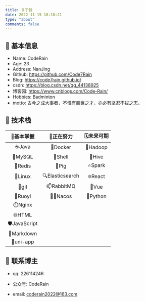 ```yaml
---
title: 关于我
date: 2022-11-15 18:10:21
type: "about"
comments: false
---
```


## 👲 基本信息

- Name: CodeRain
- Age: 23
- Address: NanJing
- Github: https://github.com/Code7Rain
- Blog: https://code7rain.github.io/
- csdn: https://blog.csdn.net/qq_44138925
- 博客园: https://www.cnblogs.com/Code-Rain/
- Hobbies: Badminton
- motto: 古今之成大事者，不惟有超世之才，亦必有坚忍不拔之志。

## 🔨 技术栈

|  🏅基本掌握  |   💪正在努力    | 🗓️未来可期 |
| :---------: | :------------: | :-------: |
|    ☕Java    |    🐳Docker     |  🐘Hadoop  |
|   🐬MySQL    |     🐚Shell     |   🐝Hive   |
|   💾Redis    |      🐖Pig      |  ⭐Spark   |
|   🐧Linux    | 🔍Elasticsearch |  🔯React   |
|    💠git     |   📫RabbitMQ    |   🔰Vue    |
|   🧮Ruoyi    |    👨‍🌾Nacos     |  🐍Python  |
|   ⏱️Nginx    |                |           |
|    🌐HTML    |                |           |
| 🛡️JavaScript |                |           |
|  📃Markdown  |                |           |
|  🍃uni-app   |                |           |

## 💌 联系博主

- qq: 226114246

- 公众号: CodeRain

- email: coderain2022@163.com


  
  



